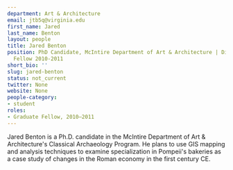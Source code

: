 ```yaml
---
department: Art & Architecture
email: jtb5q@virginia.edu
first_name: Jared
last_name: Benton
layout: people
title: Jared Benton
position: PhD Candidate, McIntire Department of Art & Architecture | Digital Humanities
  Fellow 2010-2011
short_bio: ''
slug: jared-benton
status: not_current
twitter: None
website: None
people-category:
- student
roles:
- Graduate Fellow, 2010–2011
---
```


Jared Benton is a Ph.D. candidate in the McIntire Department of Art & Architecture's Classical Archaeology Program. He plans to use GIS mapping and analysis techniques to examine specialization in Pompeii's bakeries as a case study of changes in the Roman economy in the first century CE.
